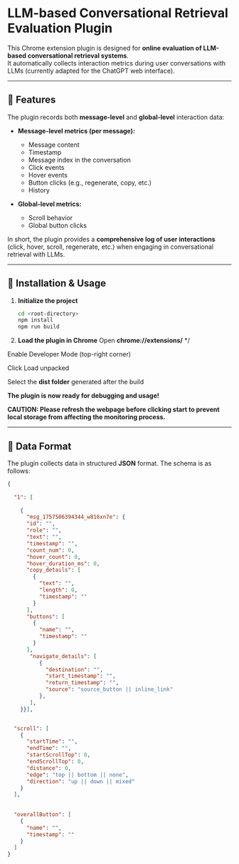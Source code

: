 # LLM-based Conversational Retrieval Evaluation Plugin

This Chrome extension plugin is designed for **online evaluation of LLM-based conversational retrieval systems**.  
It automatically collects interaction metrics during user conversations with LLMs (currently adapted for the ChatGPT web interface).

---

## 🔹 Features

The plugin records both **message-level** and **global-level** interaction data:

- **Message-level metrics (per message):**
  - Message content  
  - Timestamp  
  - Message index in the conversation  
  - Click events  
  - Hover events  
  - Button clicks (e.g., regenerate, copy, etc.)  
  - History  

- **Global-level metrics:**
  - Scroll behavior  
  - Global button clicks  
  
In short, the plugin provides a **comprehensive log of user interactions** (click, hover, scroll, regenerate, etc.) when engaging in conversational retrieval with LLMs.

---

## 🔹 Installation & Usage

1. **Initialize the project**

   ```bash
   cd <root-directory>
   npm install
   npm run build

2. **Load the plugin in Chrome**
  Open **chrome://extensions/** */

  Enable Developer Mode (top-right corner)
  
  Click Load unpacked
  
  Select the **dist folder** generated after the build

  **The plugin is now ready for debugging and usage!**

  **CAUTION: Please refresh the webpage before clicking start to prevent local storage from affecting the monitoring process.**

---

## 🔹 Data Format

The plugin collects data in structured **JSON** format. The schema is as follows:

```json
{
  
  "1": [
    
    {
      "msg_1757506394344_w816xn7e": {
      "id": "",
      "role": "",
      "text": "",
      "timestamp": "",
      "count_num": 0,
      "hover_count": 0,
      "hover_duration_ms": 0,
      "copy_details": [
        {
          "text": "",
          "length": 0,
          "timestamp": ""
        }
      ],
      "buttons": [
        {
          "name": "",
          "timestamp": ""
        }
      ],
       "navigate_details": [
          {
            "destination": "",
            "start_timestamp": "",
            "return_timestamp": "",
            "source": "source_button || inline_link"
          },
       ],  
    }}],


  "scroll": [
    {
      "startTime": "",
      "endTime": "",
      "startScrollTop": 0,
      "endScrollTop": 0,
      "distance": 0,
      "edge": "top || bottom || none", 
      "direction": "up || down || mixed" 
    }
  ],
  
  
  "overallButton": [
    {
      "name": "",
      "timestamp": ""
    }
  ]
}
